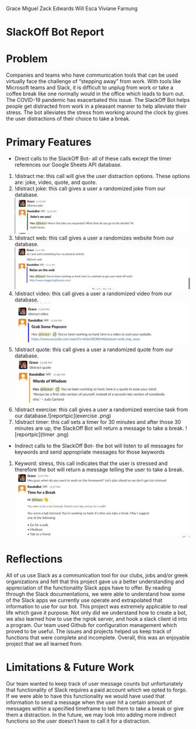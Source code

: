 Grace Miguel 
Zack Edwards
Will Esca
Viviane Farnung

# SlackOff Bot Report

# Problem

Companies and teams who have communication tools that can be used virtually face the challenge of “stepping away” from work. With tools like Microsoft teams and Slack, it is difficult to unplug from work or take a coffee break like one normally would in the office which leads to burn out. The COVID-19 pandemic has exacerbated this issue. The SlackOff Bot helps people get distracted from work in a pleasant manner to help alleviate their stress. The bot alleviates the stress from working around the clock by gives the user distractions of their choice to take a break.

# Primary Features
* Direct calls to the SlackOff Bot- all of these calls except the timer references our Google Sheets API database. 
1. !distract me: this call will give the user distraction options. These options are: joke, video, quote, and quote.
2. !distract joke: this call gives a user a randomized joke from our database. ![reportpic](joke.png)
3. !distract web: this call gives a user a randomizes website from our database. ![reportpic](web.png) 
4. !distract video: this call gives a user a randomized video from our database. ![reportpic](video.png)
5. !distract quote: this call gives a user a randomized quote from our database. ![reportpic](quote.png)
6. !distract exercise: this call gives a user a randomized exercise task from our database.![reportpic](exercise .png) 
7. !distract timer: this call sets a timer for 30 minutes and after those 30 minutes are up, the SlackOff Bot will return a message to take a break. ![reportpic](timer .png)
* Indirect calls to the SlackOff Bot- the bot will listen to all messages for keywords and send appropriate messages for those keywords
1. Keyword: stress, this call indicates that the user is stressed and therefore the bot will return a message telling the user to take a break.![reportpic](stress.png)


# Reflections

All of us use Slack as a communication tool for our clubs, jobs and/or greek organizations and felt that this project gave us a better understanding and appreciation of the functionality Slack apps have to offer. By reading through the Slack documentations, we were able to understand how some of the Slack apps we currently use operate and extrapolated that information to use for our bot. This project was extremely applicable to real life which gave it purpose. Not only did we understand how to create a bot, we also learned how to use the ngrok server, and hook a slack client id into a program. Our team used Github for configuration management which proved to be useful. The issues and projects helped us keep track of functions that were complete and incomplete. Overall, this was an enjoyable project that we all learned from. 

# Limitations & Future Work

Our team wanted to keep track of user message counts but unfortunately that functionality of Slack requires a paid account which we opted to forgo. If we were able to have this functionality we would have used that information to send a message when the user hit a certain amount of messages within a specified timeframe to tell them to take a break or give them a distraction. In the future, we may look into adding more indirect functions so the user doesn’t have to call it for a distraction. 
